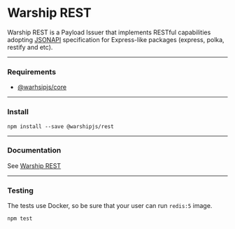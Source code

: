 # Warship REST

Warship REST is a Payload Issuer that implements RESTful capabilities adopting [JSONAPI](https://jsonapi.org/) specification for Express-like packages (express, polka, restify and etc).

----------------------

### Requirements

- [@warhsipjs/core](https://github.com/vflopes/warship)

----------------------

### Install

```
npm install --save @warshipjs/rest
```

----------------------

### Documentation

See [Warship REST](https://vflopes.github.io/warship-rest/)

----------------------

### Testing

The tests use Docker, so be sure that your user can run `redis:5` image.

```
npm test
```